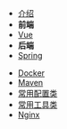 * [介绍](README.md)
* **前端**
* [Vue](前端/Vue/README.md)
* **后端**
* [Spring](后端/Spring/README.md)
<!-- * [SpringMVC](后端/SpringMVC/README.md) -->
<!-- * [SpringBoot](后端/SpringBoot/README.md) -->
* [Docker](后端/Docker/README.md)
* [Maven](后端/Maven/README.md)
* [常用配置类](后端/常用配置类/README.md)
* [常用工具类](后端/常用工具类/README.md)
* [Nginx](后端/Nginx/README.md)